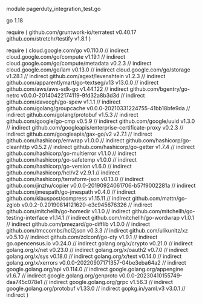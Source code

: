 module pagerduty_integration_test.go

go 1.18

require (
	github.com/gruntwork-io/terratest v0.40.17
	github.com/stretchr/testify v1.8.1
)

require (
	cloud.google.com/go v0.110.0 // indirect
	cloud.google.com/go/compute v1.19.1 // indirect
	cloud.google.com/go/compute/metadata v0.2.3 // indirect
	cloud.google.com/go/iam v0.13.0 // indirect
	cloud.google.com/go/storage v1.28.1 // indirect
	github.com/agext/levenshtein v1.2.3 // indirect
	github.com/apparentlymart/go-textseg/v13 v13.0.0 // indirect
	github.com/aws/aws-sdk-go v1.44.122 // indirect
	github.com/bgentry/go-netrc v0.0.0-20140422174119-9fd32a8b3d3d // indirect
	github.com/davecgh/go-spew v1.1.1 // indirect
	github.com/golang/groupcache v0.0.0-20210331224755-41bb18bfe9da // indirect
	github.com/golang/protobuf v1.5.3 // indirect
	github.com/google/go-cmp v0.5.9 // indirect
	github.com/google/uuid v1.3.0 // indirect
	github.com/googleapis/enterprise-certificate-proxy v0.2.3 // indirect
	github.com/googleapis/gax-go/v2 v2.7.1 // indirect
	github.com/hashicorp/errwrap v1.0.0 // indirect
	github.com/hashicorp/go-cleanhttp v0.5.2 // indirect
	github.com/hashicorp/go-getter v1.7.4 // indirect
	github.com/hashicorp/go-multierror v1.1.0 // indirect
	github.com/hashicorp/go-safetemp v1.0.0 // indirect
	github.com/hashicorp/go-version v1.6.0 // indirect
	github.com/hashicorp/hcl/v2 v2.9.1 // indirect
	github.com/hashicorp/terraform-json v0.13.0 // indirect
	github.com/jinzhu/copier v0.0.0-20190924061706-b57f9002281a // indirect
	github.com/jmespath/go-jmespath v0.4.0 // indirect
	github.com/klauspost/compress v1.15.11 // indirect
	github.com/mattn/go-zglob v0.0.2-0.20190814121620-e3c945676326 // indirect
	github.com/mitchellh/go-homedir v1.1.0 // indirect
	github.com/mitchellh/go-testing-interface v1.14.1 // indirect
	github.com/mitchellh/go-wordwrap v1.0.1 // indirect
	github.com/pmezard/go-difflib v1.0.0 // indirect
	github.com/tmccombs/hcl2json v0.3.3 // indirect
	github.com/ulikunitz/xz v0.5.10 // indirect
	github.com/zclconf/go-cty v1.9.1 // indirect
	go.opencensus.io v0.24.0 // indirect
	golang.org/x/crypto v0.21.0 // indirect
	golang.org/x/net v0.23.0 // indirect
	golang.org/x/oauth2 v0.7.0 // indirect
	golang.org/x/sys v0.18.0 // indirect
	golang.org/x/text v0.14.0 // indirect
	golang.org/x/xerrors v0.0.0-20220907171357-04be3eba64a2 // indirect
	google.golang.org/api v0.114.0 // indirect
	google.golang.org/appengine v1.6.7 // indirect
	google.golang.org/genproto v0.0.0-20230410155749-daa745c078e1 // indirect
	google.golang.org/grpc v1.56.3 // indirect
	google.golang.org/protobuf v1.33.0 // indirect
	gopkg.in/yaml.v3 v3.0.1 // indirect
)